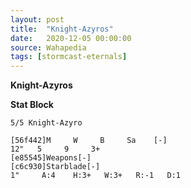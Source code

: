 ```yaml
---
layout: post
title:  "Knight-Azyros"
date:   2020-12-05 00:00:00
source: Wahapedia
tags: [stormcast-eternals]
---
```


**Knight-Azyros**

**Stat Block**
```
5/5 Knight-Azyro
```

```
[56f442]M     W     B     Sa    [-]
12"   5     9     3+    
[e85545]Weapons[-]
[c6c930]Starblade[-]
1"     A:4    H:3+   W:3+   R:-1   D:1   
```
    